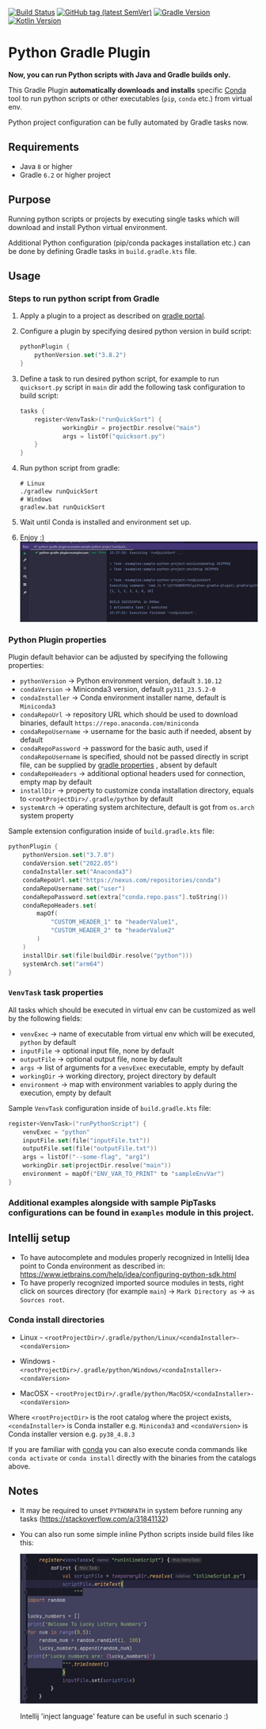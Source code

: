 [![Build Status](https://img.shields.io/endpoint.svg?url=https%3A%2F%2Factions-badge.atrox.dev%2FPrzemyslawSwiderski%2Fpython-gradle-plugin%2Fbadge&style=plastic)](https://actions-badge.atrox.dev/PrzemyslawSwiderski/python-gradle-plugin/goto)
[![GitHub tag (latest SemVer)](https://img.shields.io/github/v/tag/PrzemyslawSwiderski/python-gradle-plugin?label=Plugin%20Version&sort=semver&style=plastic)](https://plugins.gradle.org/plugin/com.pswidersk.python-plugin)
[![Gradle Version](https://img.shields.io/badge/Gradle%20Version-7.5-yellowgreen?style=plastic)](https://gradle.org/releases/)
[![Kotlin Version](https://img.shields.io/badge/Kotlin%20Version-1.7.10-darkviolet?style=plastic)](https://kotlinlang.org/docs/releases.html)

# Python Gradle Plugin

**Now, you can run Python scripts with Java and Gradle builds only.**

This Gradle Plugin **automatically downloads and installs** specific [Conda](https://repo.anaconda.com/) tool
to run python scripts or other executables (`pip`, `conda` etc.) from virtual env.

Python project configuration can be fully automated by Gradle tasks now.

## Requirements

* Java `8` or higher
* Gradle `6.2` or higher project

## Purpose

Running python scripts or projects by executing single tasks which will download and install Python virtual environment.

Additional Python configuration (pip/conda packages installation etc.) can be done by defining Gradle tasks
in `build.gradle.kts` file.

## Usage

### Steps to run python script from Gradle

1. Apply a plugin to a project as described
   on [gradle portal](https://plugins.gradle.org/plugin/com.pswidersk.python-plugin).
2. Configure a plugin by specifying desired python version in build script:
    ```kotlin
    pythonPlugin {
        pythonVersion.set("3.8.2")
    }
    ```
3. Define a task to run desired python script, for example to run `quicksort.py` script in `main` dir add the following
   task configuration to build script:
    ```kotlin
    tasks {
        register<VenvTask>("runQuickSort") {
                workingDir = projectDir.resolve("main")
                args = listOf("quicksort.py")
        }
    }
    ```
4. Run python script from gradle:
    ```shell script
    # Linux
    ./gradlew runQuickSort
    # Windows
    gradlew.bat runQuickSort
    ```
5. Wait until Conda is installed and environment set up.

6. Enjoy :)
   ![Quick Sort Python Script run](./images/quickSortPy.gif)

### Python Plugin properties

Plugin default behavior can be adjusted by specifying the following properties:

- `pythonVersion` -> Python environment version, default `3.10.12`
- `condaVersion` -> Miniconda3 version, default `py311_23.5.2-0`
- `condaInstaller` -> Conda environment installer name, default is `Miniconda3`
- `condaRepoUrl` -> repository URL which should be used to download binaries,
  default `https://repo.anaconda.com/miniconda`
- `condaRepoUsername` -> username for the basic auth if needed, absent by default
- `condaRepoPassword` -> password for the basic auth, used if `condaRepoUsername` is specified, should not be
  passed directly in script file, can be supplied
  by [gradle properties](https://docs.gradle.org/current/userguide/build_environment.html#sec:gradle_configuration_properties)
  , absent by default
- `condaRepoHeaders` -> additional optional headers used for connection, empty map by default
- `installDir` -> property to customize conda installation directory, equals to `<rootProjectDir>/.gradle/python` by
  default
- `systemArch` -> operating system architecture, default is got from `os.arch` system property

Sample extension configuration inside of `build.gradle.kts` file:

```kotlin
pythonPlugin {
    pythonVersion.set("3.7.0")
    condaVersion.set("2022.05")
    condaInstaller.set("Anaconda3")
    condaRepoUrl.set("https://nexus.com/repositories/conda")
    condaRepoUsername.set("user")
    condaRepoPassword.set(extra["conda.repo.pass"].toString())
    condaRepoHeaders.set(
        mapOf(
            "CUSTOM_HEADER_1" to "headerValue1",
            "CUSTOM_HEADER_2" to "headerValue2"
        )
    )
    installDir.set(file(buildDir.resolve("python")))
    systemArch.set("arm64")
}
```

### `VenvTask` task properties

All tasks which should be executed in virtual env can be customized as well by the following fields:

- `venvExec` -> name of executable from virtual env which will be executed, `python` by default
- `inputFile` -> optional input file, none by default
- `outputFile` -> optional output file, none by default
- `args` -> list of arguments for a `venvExec` executable, empty by default
- `workingDir` -> working directory, project directory by default
- `environment` -> map with environment variables to apply during the execution, empty by default

Sample `VenvTask` configuration inside of `build.gradle.kts` file:

```kotlin
register<VenvTask>("runPythonScript") {
    venvExec = "python"
    inputFile.set(file("inputFile.txt"))
    outputFile.set(file("outputFile.txt"))
    args = listOf("--some-flag", "arg1")
    workingDir.set(projectDir.resolve("main"))
    environment = mapOf("ENV_VAR_TO_PRINT" to "sampleEnvVar")
}
```

### Additional examples alongside with sample PipTasks configurations can be found in `examples` module in this project.

## Intellij setup

* To have autocomplete and modules properly recognized in Intellij Idea point to Conda environment as described in:
  https://www.jetbrains.com/help/idea/configuring-python-sdk.html
* To have properly recognized imported source modules in tests, right click on sources directory (for example `main`)
  -> `Mark Directory as` -> `as Sources root`.

### Conda install directories

* Linux - `<rootProjectDir>/.gradle/python/Linux/<condaInstaller>-<condaVersion>`

* Windows - `<rootProjectDir>/.gradle/python/Windows/<condaInstaller>-<condaVersion>`

* MacOSX - `<rootProjectDir>/.gradle/python/MacOSX/<condaInstaller>-<condaVersion>`

Where `<rootProjectDir>` is the root catalog where the project exists, `<condaInstaller>` is Conda installer
e.g. `Miniconda3` and `<condaVersion>` is Conda installer version e.g. `py38_4.8.3`

If you are familiar with [conda](https://conda.io/projects/conda/en/latest/user-guide/index.html) you can also execute
conda commands like `conda activate` or `conda install` directly with the binaries from the catalogs above.

## Notes

* It may be required to unset `PYTHONPATH` in system before running any tasks (https://stackoverflow.com/a/31841132)
* You can also run some simple inline Python scripts inside build files like this:

  ![Quick Sort Python Script run](./images/inlineScriptTask.JPG)

  Intellij 'inject language' feature can be useful in such scenario :)